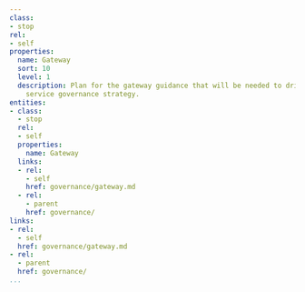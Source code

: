 ```yaml
---
class:
- stop
rel:
- self
properties:
  name: Gateway
  sort: 10
  level: 1
  description: Plan for the gateway guidance that will be needed to drive a wider
    service governance strategy.
entities:
- class:
  - stop
  rel:
  - self
  properties:
    name: Gateway
  links:
  - rel:
    - self
    href: governance/gateway.md
  - rel:
    - parent
    href: governance/
links:
- rel:
  - self
  href: governance/gateway.md
- rel:
  - parent
  href: governance/
...
```

